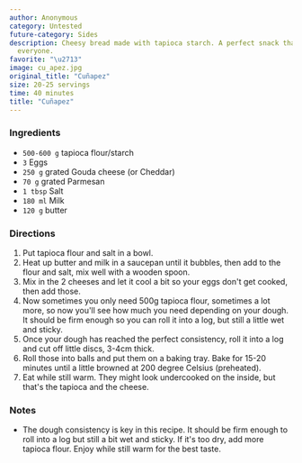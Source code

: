 ```yaml
---
author: Anonymous
category: Untested
future-category: Sides
description: Cheesy bread made with tapioca starch. A perfect snack that's loved by
  everyone.
favorite: "\u2713"
image: cu_apez.jpg
original_title: "Cuñapez"
size: 20-25 servings
time: 40 minutes
title: "Cuñapez"
---
```


### Ingredients

* `500-600 g` tapioca flour/starch
* `3` Eggs
* `250 g` grated Gouda cheese (or Cheddar)
* `70 g` grated Parmesan
* `1 tbsp` Salt
* `180 ml` Milk
* `120 g` butter

### Directions

1. Put tapioca flour and salt in a bowl.
2. Heat up butter and milk in a saucepan until it bubbles, then add to the flour and salt, mix well with a wooden spoon.
3. Mix in the 2 cheeses and let it cool a bit so your eggs don't get cooked, then add those.
4. Now sometimes you only need 500g tapioca flour, sometimes a lot more, so now you'll see how much you need depending on your dough. It should be firm enough so you can roll it into a log, but still a little wet and sticky.
5. Once your dough has reached the perfect consistency, roll it into a log and cut off little discs, 3-4cm thick.
6. Roll those into balls and put them on a baking tray. Bake for 15-20 minutes until a little browned at 200 degree Celsius (preheated).
7. Eat while still warm. They might look undercooked on the inside, but that's the tapioca and the cheese.

### Notes

- The dough consistency is key in this recipe. It should be firm enough to roll into a log but still a bit wet and sticky. If it's too dry, add more tapioca flour. Enjoy while still warm for the best taste.